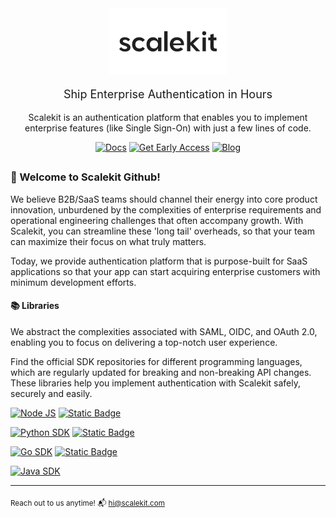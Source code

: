 <div align="center">

  <img src="/assets/scalekit-lighttheme-logo.svg" alt="ScaleKit Logo">
  <p style="font-family: 'IBM Plex Sans', 'Inter', sans-serif; font-size: 18px;">Ship Enterprise Authentication in Hours</p>

  <p>Scalekit is an authentication platform that enables you to implement enterprise features (like Single Sign-On) with just a few lines of code.</p>

</div>

<div align="center">

[![Docs](https://img.shields.io/badge/Docs-blue?style=flat-square&logo=readthedocs&logoColor=ecebf0&labelColor=a173ff&color=4f5eff)](https://docs.scalekit.com) [![Get Early Access](https://img.shields.io/badge/Get_Early_Access-4f5eff?style=flat-square&labelColor=a173ff&color=3742b3)](https://www.scalekit.com/?intent=earlyaccess&utm_source=docs) [![Blog](https://img.shields.io/badge/Blog-4f5eff?style=flat-square&labelColor=a173ff&color=4f5eff)](https://www.scalekit.com/blog)

## </div>

### 👋 Welcome to Scalekit Github!

We believe B2B/SaaS teams should channel their energy into core product innovation, unburdened by the complexities of enterprise requirements and operational engineering challenges that often accompany growth. With Scalekit, you can streamline these 'long tail' overheads, so that your team can maximize their focus on what truly matters.

Today, we provide authentication platform that is purpose-built for SaaS applications so that your app can start acquiring enterprise customers with minimum development efforts.

#### 📚 Libraries

We abstract the complexities associated with SAML, OIDC, and OAuth 2.0, enabling you to focus on delivering a top-notch user experience.

Find the official SDK repositories for different programming languages, which are regularly updated for breaking and non-breaking API changes. These libraries help you implement authentication with Scalekit safely, securely and easily.

<div align="left">

[![Node JS](https://img.shields.io/github/last-commit/scalekit-inc/scalekit-sdk-node?style=for-the-badge&logo=nodedotjs&logoColor=ecebf0&logoSize=auto&label=NodeJS%20SDK%20%E2%8F%BA%20recent%20commit&labelColor=a173ff&color=4f5eff)](https://github.com/scalekit-inc/scalekit-sdk-node) [![Static Badge](https://img.shields.io/badge/Sample_App-ffe110?style=for-the-badge&logoColor=35363e&logoSize=auto&label=Browse&labelColor=a173ff&color=ffe110)](https://github.com/scalekit-inc/scalekit-express-example)

[![Python SDK](https://img.shields.io/github/last-commit/scalekit-inc/scalekit-sdk-python?style=for-the-badge&logo=python&logoColor=ecebf0&logoSize=auto&label=Python%20SDK%20%E2%8F%BA%20recent%20commit&labelColor=a173ff&color=4f5eff)](https://github.com/scalekit-inc/scalekit-sdk-python) [![Static Badge](https://img.shields.io/badge/Sample_App-ffe110?style=for-the-badge&logoColor=35363e&logoSize=auto&label=Browse&labelColor=a173ff&color=ffe110)](https://github.com/scalekit-inc/scalekit-fastapi-example)

[![Go SDK](https://img.shields.io/github/last-commit/scalekit-inc/scalekit-sdk-go?style=for-the-badge&logo=go&logoColor=ecebf0&label=Go%20SDK%20%E2%8F%BA%20recent%20commit&labelColor=a173ff&color=4f5eff)](https://github.com/scalekit-inc/scalekit-sdk-go) [![Static Badge](https://img.shields.io/badge/Sample_App-ffe110?style=for-the-badge&logoColor=35363e&logoSize=auto&label=Browse&labelColor=a173ff&color=ffe110)](https://github.com/scalekit-inc/scalekit-go-example)

[![Java SDK](https://img.shields.io/github/last-commit/scalekit-inc/scalekit-sdk-java?style=for-the-badge&logo=Task&logoColor=ecebf0&logoSize=auto&label=Java%20SDK%20%E2%8F%BA%20recent%20commit&labelColor=a173ff&color=4f5eff)](https://github.com/scalekit-inc/scalekit-sdk-java)

</div>

---

<sub>Reach out to us anytime! 📬 hi@scalekit.com </sub>

